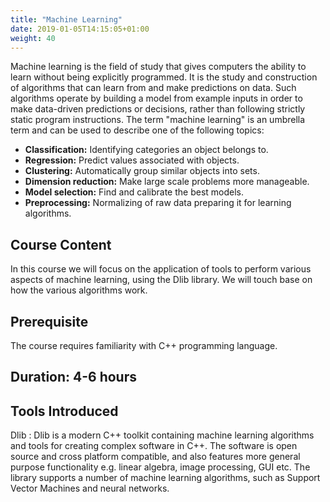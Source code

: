 ```yaml
---
title: "Machine Learning"
date: 2019-01-05T14:15:05+01:00
weight: 40
---
```


Machine learning is the field of study that gives computers the
ability to learn without being explicitly programmed. It is the study
and construction of algorithms that can learn from and make
predictions on data. Such algorithms operate by building a model from
example inputs in order to make data-driven predictions or decisions,
rather than following strictly static program instructions. The term
"machine learning" is an umbrella term and can be used to describe one
of the following topics:

- **Classification:** Identifying categories an object belongs to.
- **Regression:** Predict values associated with objects.
- **Clustering:** Automatically group similar objects into sets.
- **Dimension reduction:** Make large scale problems more manageable.
- **Model selection:** Find and calibrate the best models.
- **Preprocessing:** Normalizing of raw data preparing it for learning algorithms.

## Course Content

In this course we will focus on the application of tools to perform
various aspects of machine learning, using the Dlib library. We will
touch base on how the various algorithms work.

## Prerequisite

The course requires familiarity with C++ programming language.

## Duration: 4-6 hours

## Tools Introduced

Dlib
: Dlib is a modern C++ toolkit containing machine learning algorithms
  and tools for creating complex software in C++. The software is open
  source and cross platform compatible, and also features more general
  purpose functionality e.g. linear algebra, image processing, GUI
  etc. The library supports a number of machine learning algorithms,
  such as Support Vector Machines and neural networks.
